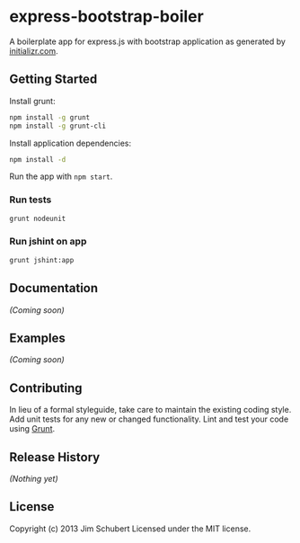 # express-bootstrap-boiler

A boilerplate app for express.js with bootstrap application as generated by [initializr.com](http://www.initializr.com/).

## Getting Started
Install grunt:

```Bash
npm install -g grunt
npm install -g grunt-cli
```

Install application dependencies:

```Bash
npm install -d
```

Run the app with `npm start`.

### Run tests

```Bash
grunt nodeunit
```

### Run jshint on app

```Bash
grunt jshint:app
```

## Documentation
_(Coming soon)_

## Examples
_(Coming soon)_

## Contributing
In lieu of a formal styleguide, take care to maintain the existing coding style. Add unit tests for any new or changed functionality. Lint and test your code using [Grunt](http://gruntjs.com/).

## Release History
_(Nothing yet)_

## License
Copyright (c) 2013 Jim Schubert
Licensed under the MIT license.
